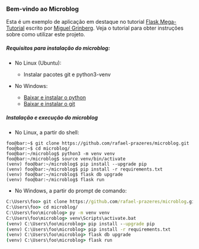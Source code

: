 ### Bem-vindo ao Microblog

Esta é um exemplo de aplicação em destaque no tutorial
[Flask Mega-Tutorial](https://blog.miguelgrinberg.com/post/the-flask-mega-tutorial-part-i-hello-world)
escrito por [Miguel Grinberg](https://github.com/miguelgrinberg). Veja o tutorial para obter instruções sobre como utilizar
este projeto.

##### Requisitos para instalação do microblog:

* No Linux (Ubuntu):
    * Instalar pacotes git e python3-venv

* No Windows:
    * [Baixar e instalar o python](https://python.org)
    * [Baixar e instalar o git](https://git-scm.com/download/win)

##### Instalação e execução do microblog

* No Linux, a partir do shell:

```shell
foo@bar:~$ git clone https://github.com/rafael-prazeres/microblog.git
foo@bar:~$ cd microblog/
foo@bar:~/microblog$ python3 -m venv venv
foo@bar:~/microblog$ source venv/bin/activate
(venv) foo@bar:~/microblog$ pip install --upgrade pip
(venv) foo@bar:~/microblog$ pip install -r requirements.txt 
(venv) foo@bar:~/microblog$ flask db upgrade
(venv) foo@bar:~/microblog$ flask run
```

* No Windows, a partir do prompt de comando:

```bat
C:\Users\foo> git clone https://github.com/rafael-prazeres/microblog.git
C:\Users\foo> cd microblog/
C:\Users\foo\microblog> py -m venv venv
C:\Users\foo\microblog> venv\Scripts\activate.bat
(venv) C:\Users\foo\microblog> pip install --upgrade pip
(venv) C:\Users\foo\microblog> pip install -r requirements.txt 
(venv) C:\Users\foo\microblog> flask db upgrade
(venv) C:\Users\foo\microblog> flask run
```
